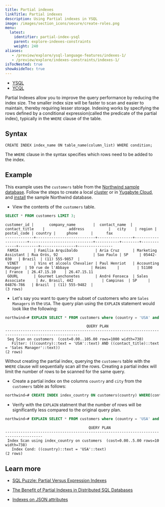 ```yaml
---
title: Partial indexes
linkTitle: Partial indexes
description: Using Partial indexes in YSQL
image: /images/section_icons/secure/create-roles.png
menu:
  latest:
    identifier: partial-index-ysql
    parent: explore-indexes-constraints
    weight: 240
aliases:
   - /preview/explore/ysql-language-features/indexes-1/
   - /preview/explore/indexes-constraints/indexes-1/
isTocNested: true
showAsideToc: true
---
```


<ul class="nav nav-tabs-alt nav-tabs-yb">
  <li >
    <a href="../partial-index-ysql/" class="nav-link active">
      <i class="icon-postgres" aria-hidden="true"></i>
      YSQL
    </a>
  </li>

  <li >
    <a href="../partial-index-ycql/" class="nav-link">
      <i class="icon-cassandra" aria-hidden="true"></i>
      YCQL
    </a>
  </li>
</ul>

Partial Indexes allow you to improve the query performance by reducing the index size. The smaller index size will be faster to scan and easier to maintain, thereby requiring lesser storage.
Indexing works by specifying the rows defined by a conditional expression(called the predicate of the partial index), typically in the `WHERE` clause of the table.

## Syntax

```ysql
CREATE INDEX index_name ON table_name(column_list) WHERE condition;
```

The `WHERE` clause in the syntax specifies which rows need to be added to the index.

## Example

This example uses the `customers` table from the [Northwind sample database](/preview/sample-data/northwind/). Follow the steps to create a local [cluster](/preview/quick-start/) or in [Yugabyte Cloud](/preview/yugabyte-cloud/cloud-connect/), and [install](/preview/sample-data/northwind/#install-the-northwind-sample-database) the sample Northwind database.

- View the contents of the `customers` table.

```sql
SELECT * FROM customers LIMIT 3;
```

```output
customer_id |       company_name        |  contact_name  |    contact_title    |           address           |   city    | region | postal_code | country |     phone      |      fax
-------------+---------------------------+----------------+---------------------+-----------------------------+-----------+--------+-------------+---------+----------------+----------------
 FAMIA       | Familia Arquibaldo        | Aria Cruz      | Marketing Assistant | Rua Orós, 92                | Sao Paulo | SP     | 05442-030   | Brazil  | (11) 555-9857  |
 VINET       | Vins et alcools Chevalier | Paul Henriot   | Accounting Manager  | 59 rue de l'Abbaye          | Reims     |        | 51100       | France  | 26.47.15.10    | 26.47.15.11
 GOURL       | Gourmet Lanchonetes       | André Fonseca  | Sales Associate     | Av. Brasil, 442             | Campinas  | SP     | 04876-786   | Brazil  | (11) 555-9482  |
(3 rows)
```

- Let's say you want to query the subset of customers who are `Sales Managers` in the `USA`. The query plan using the `EXPLAIN` statement would look like the following:

```sql
northwind=# EXPLAIN SELECT * FROM customers where (country = 'USA' and contact_title = 'Sales Manager');
```

```output
                                     QUERY PLAN
--------------------------------------------------------------------------------------------------------
 Seq Scan on customers  (cost=0.00..105.00 rows=1000 width=738)
   Filter: (((country)::text = 'USA'::text) AND ((contact_title)::text = 'Sales Manager'::text))
(2 rows)
```

Without creating the partial index, querying the `customers` table with the `WHERE` clause will sequentially scan all the rows. Creating a partial index will limit the number of rows to be scanned for the same query.

- Create a partial index on the columns `country` and `city` from the `customers` table as follows:

```sql
northwind=# CREATE INDEX index_country ON customers(country) WHERE(contact_title = 'Sales Manager');
```

- Verify with the `EXPLAIN` statment that the number of rows will be significantly less compared to the original query plan.

```sql
northwind=# EXPLAIN SELECT * FROM customers where (country = 'USA' and contact_title = 'Sales Manager');
```

```output
                                      QUERY PLAN
---------------------------------------------------------------------------------------
 Index Scan using index_country on customers  (cost=0.00..5.00 rows=10 width=738)
   Index Cond: ((country)::text = 'USA'::text)
(2 rows)

```

## Learn more

- [SQL Puzzle: Partial Versus Expression Indexes](https://blog.yugabyte.com/sql-puzzle-partial-versus-expression-indexes/)

- [The Benefit of Partial Indexes in Distributed SQL Databases](https://blog.yugabyte.com/the-benefit-of-partial-indexes-in-distributed-sql-databases/)

- [Indexes on JSON attributes](/preview/explore/json-support/jsonb-ysql/#6-indexes-on-json-attributes)
